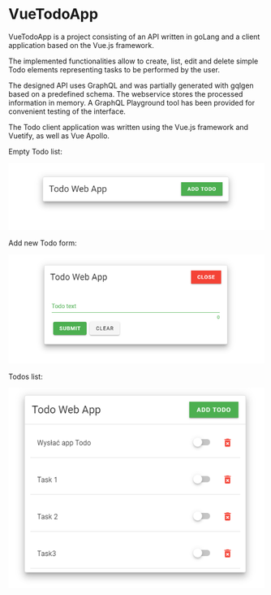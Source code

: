 # VueTodoApp

VueTodoApp is a project consisting of an API written in goLang and a client application based on the Vue.js framework. 

The implemented functionalities allow to create, list, edit and delete simple Todo elements representing tasks to be performed by the user.

The designed API uses GraphQL and was partially generated with gqlgen based on a predefined schema. The webservice stores the processed information in memory. A GraphQL Playground tool has been provided for convenient testing of the interface.

The Todo client application was written using the Vue.js framework and Vuetify, as well as Vue Apollo. 

Empty Todo list:

![alt text](https://github.com/Korag/DocumentationImages/blob/master/VueTodoApp/VueTodoApp_1.PNG "Empty Todo list")

Add new Todo form:

![alt text](https://github.com/Korag/DocumentationImages/blob/master/VueTodoApp/VueTodoApp_2.PNG "Add new Todo")

Todos list:

![alt text](https://github.com/Korag/DocumentationImages/blob/master/VueTodoApp/VueTodoApp_3.PNG "List saved Todos")
